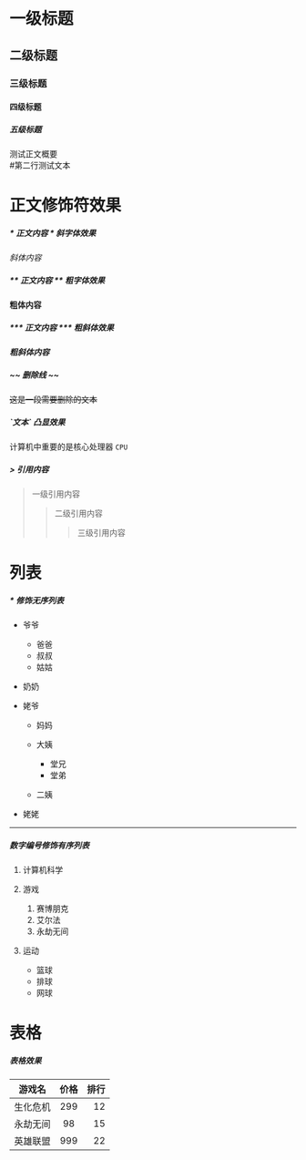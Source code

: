 # 一级标题

## 二级标题

### 三级标题

#### 四级标题

##### 五级标题

测试正文概要<br>
\#第二行测试文本

# 正文修饰符效果

##### \* 正文内容 \* 斜字体效果

*斜体内容*

##### \*\* 正文内容 \*\* 粗字体效果

**粗体内容**

##### \*\*\*  正文内容 \*\*\* 粗斜体效果

***粗斜体内容***

##### \~\~   删除线    \~\~

~~这是一段需要删除的文本~~

##### \`文本\` 凸显效果

计算机中重要的是核心处理器 `CPU`

##### \> 引用内容

> 一级引用内容
>> 二级引用内容
>>> 三级引用内容

# 列表

##### \* 修饰无序列表

* 爷爷
  * 爸爸
  * 叔叔
  * 姑姑
* 奶奶
   
* 姥爷
  * 妈妈
  * 大姨
    * 堂兄
    * 堂弟

  * 二姨

* 姥姥
--------

##### 数字编号修饰有序列表
1. 计算机科学

2. 游戏
   1. 赛博朋克
   2. 艾尔法
   3. 永劫无间

3. 运动
   * 篮球
   * 排球
   * 网球

# 表格

##### 表格效果

游戏名|价格|排行
--|:--:|--:
生化危机|299|12
永劫无间|98|15
英雄联盟|999|22



